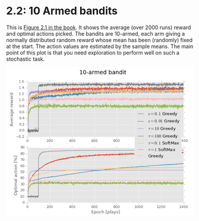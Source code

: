 2.2: 10 Armed bandits
=====================

This is [Figure 2.1 in the book](https://webdocs.cs.ualberta.ca/~sutton/book/ebook/node16.html).
It shows the average (over 2000 runs) reward and optimal actions picked.
The bandits are 10-armed, each arm giving a normally distributed random reward whose mean has been (randomly) fixed at the start.
The action values are estimated by the sample means.
The main point of this plot is that you need exploration to perform well on such a stochastic task.

<p align=middle><img src=plots/2.2.png/></p>
